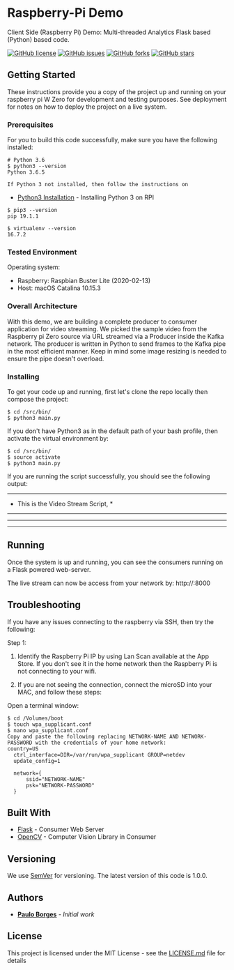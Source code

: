 # Raspberry-Pi Demo
Client Side (Raspberry Pi) Demo: Multi-threaded Analytics Flask based (Python) based code.

[![GitHub license](https://img.shields.io/github/license/pborgesEdgeX/paphack)](https://github.com/pborgesEdgeX/paphack/blob/master/LICENSE) [![GitHub issues](https://img.shields.io/github/issues/pborgesEdgeX/paphack)](https://github.com/pborgesEdgeX/paphack/issues) [![GitHub forks](https://img.shields.io/github/forks/pborgesEdgeX/paphack)](https://github.com/pborgesEdgeX/paphack/forks)  [![GitHub stars](https://img.shields.io/github/stars/pborgesEdgeX/paphack)](https://github.com/pborgesEdgeX/paphack/stargazers)

## Getting Started

These instructions provide you a copy of the project up and running on your raspberry pi W Zero for development and testing purposes. See deployment for notes on how to deploy the project on a live system.

### Prerequisites

For you to build this code successfully, make sure you have the following installed:

```
# Python 3.6
$ python3 --version
Python 3.6.5

If Python 3 not installed, then follow the instructions on 
```
* [Python3 Installation](https://samx18.io/blog/2018/09/05/python3_raspberrypi.html) - Installing Python 3 on RPI
```
$ pip3 --version
pip 19.1.1

$ virtualenv --version
16.7.2

```
### Tested Environment
Operating system:
* Raspberry: Raspbian Buster Lite (2020-02-13)
* Host: macOS Catalina 10.15.3

### Overall Architecture
With this demo, we are building a complete producer to consumer application for video streaming. We picked the sample video from the Raspberry pi Zero source via URL streamed via a Producer inside the Kafka network. The producer is written in Python to send frames to the Kafka pipe in the most efficient manner. Keep in mind some image resizing is needed to ensure the pipe doesn't overload.

### Installing

To get your code up and running, first let's clone the repo locally then compose the project:

```
$ cd /src/bin/
$ python3 main.py
```
If you don't have Python3 as in the default path of your bash profile, then activate the virtual environment by:

```
$ cd /src/bin/
$ source activate
$ python3 main.py
```

If you are running the script successfully, you should see the following output:

******************************************************
* This is the Video Stream Script,     *
******************************************************
******************************************************
******************************************************


## Running 

Once the system is up and running, you can see the consumers running on a Flask powered web-server.

The live stream can now be access from your network by: http://<RPI IP>:8000


## Troubleshooting
If you have any issues connecting to the raspberry via SSH, then try the following:

Step 1:
1) Identify the Raspberry Pi IP by using Lan Scan available at the App Store. If you don't see it in the home network then the Raspberry Pi is not connecting to your wifi.

2) If you are not seeing the connection, connect the microSD into your MAC, and follow these steps:

Open a terminal window:
```
$ cd /Volumes/boot
$ touch wpa_supplicant.conf
$ nano wpa_supplicant.conf
Copy and paste the following replacing NETWORK-NAME AND NETWORK-PASSWORD with the credentials of your home network: 
country=US
  ctrl_interface=DIR=/var/run/wpa_supplicant GROUP=netdev
  update_config=1

  network={
      ssid="NETWORK-NAME"
      psk="NETWORK-PASSWORD"
  }

```

## Built With

* [Flask](https://palletsprojects.com/p/flask/) - Consumer Web Server
* [OpenCV](https://docs.opencv.org/) - Computer Vision Library in Consumer

## Versioning

We use [SemVer](http://semver.org/) for versioning. The latest version of this code is 1.0.0.

## Authors

* **[Paulo Borges](https://www.linkedin.com/in/pborges1/)** - *Initial work* 

## License

This project is licensed under the MIT License - see the [LICENSE.md](https://github.com/pborgesEdgeX/full_app/blob/master/LICENSE) file for details

